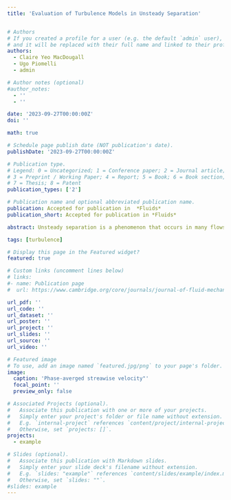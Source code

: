 ```yaml
---
title: 'Evaluation of Turbulence Models in Unsteady Separation'


# Authors
# If you created a profile for a user (e.g. the default `admin` user), write the username (folder name) here
# and it will be replaced with their full name and linked to their profile.
authors:
  - Claire Yeo MacDougall
  - Ugo Piomelli
  - admin

# Author notes (optional)
#author_notes:
  - ''
  - ''

date: '2023-09-27T00:00:00Z'
doi: ''

math: true

# Schedule page publish date (NOT publication's date).
publishDate: '2023-09-27T00:00:00Z'

# Publication type.
# Legend: 0 = Uncategorized; 1 = Conference paper; 2 = Journal article;
# 3 = Preprint / Working Paper; 4 = Report; 5 = Book; 6 = Book section;
# 7 = Thesis; 8 = Patent
publication_types: ['2']

# Publication name and optional abbreviated publication name.
publication: Accepted for publication in  *Fluids*
publication_short: Accepted for publication in *Fluids*

abstract: Unsteady separation is a phenomenon that occurs in many flows and results in increased drag, decreased lift, noise emission, and loss of efficiency or failure in flow devices. Turbulence models for the steady or unsteady Reynolds-Averaged Navier-Stokes equations (RANS and URANS, respectively) are commonly used in industry; however, their performance is often unsatisfactory. The comparison of RANS results with experimental data does not clearly isolate the modelling errors, since differences with the data may be due to a combination of modelling and numerical errors, and also to possible differences in the boundary conditions.  In the present study we us high-fidelity Large-Eddy Simulation (LES) results to carry out a consistent evaluation of the turbulence models.  By using the same numerical scheme and boundary conditions as the LES, and a grid on which grid convergence was achieved, we can isolate modelling erors. The calculations (both LES and RANS) are carried out using a well-validated, second-order accurate code. Separation is generated by imposing a freestream velocity distribution, that is modulated in time.  We examined three frequencies (a rapid, flutter-like oscillations, an intermediate one in which the forcing and the flow have the same timescales, and a quasi-steady one).  We also considered three different pressure distributions, one with alternating Favourable and Adverse Pressure Gradients (FPG and APG, respectively), one oscillating between an APG and a zero-pressure gradient (ZPG) and one with an oscillating APG.}  All turbulence models capture the general features of this complex unsteady flow as well or better than in similar steady cases. The presence, during the cycle, of times in which the freestream pressure gradient is close to zero affects significantly the model performance. Comparing our results with those in the literature indicates that numerical errors due to the type of discretization and to the grid resolution are as significant as those due to the turbulence model. 

tags: [turbulence]

# Display this page in the Featured widget?
featured: true

# Custom links (uncomment lines below)
# links:
#- name: Publication page
#  url: https://www.cambridge.org/core/journals/journal-of-fluid-mechanics/article/characterization-of-unsteady-separation-in-a-turbulent-boundary-layer-mean-and-phaseaveraged-flow/25802765C211036318F556F5DF29F46E

url_pdf: ''
url_code: ''
url_dataset: ''
url_poster: ''
url_project: ''
url_slides: ''
url_source: ''
url_video: ''

# Featured image
# To use, add an image named `featured.jpg/png` to your page's folder.
image:
  caption: 'Phase-averged streawise velocity"'
  focal_point: ''
  preview_only: false

# Associated Projects (optional).
#   Associate this publication with one or more of your projects.
#   Simply enter your project's folder or file name without extension.
#   E.g. `internal-project` references `content/project/internal-project/index.md`.
#   Otherwise, set `projects: []`.
projects:
  - example

# Slides (optional).
#   Associate this publication with Markdown slides.
#   Simply enter your slide deck's filename without extension.
#   E.g. `slides: "example"` references `content/slides/example/index.md`.
#   Otherwise, set `slides: ""`.
#slides: example
---
```




